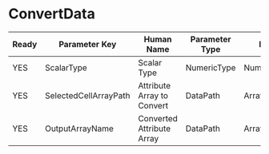 # ConvertData #

| Ready | Parameter Key | Human Name | Parameter Type | Parameter Class |
|-------|---------------|------------|-----------------|----------------|
| YES | ScalarType | Scalar Type | NumericType | NumericTypeParameter |
| YES | SelectedCellArrayPath | Attribute Array to Convert | DataPath | ArraySelectionParameter |
| YES | OutputArrayName | Converted Attribute Array | DataPath | ArrayCreationParameter |
